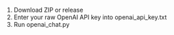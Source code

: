 1. Download ZIP or release
2. Enter your raw OpenAI API key into openai_api_key.txt
3. Run openai_chat.py
